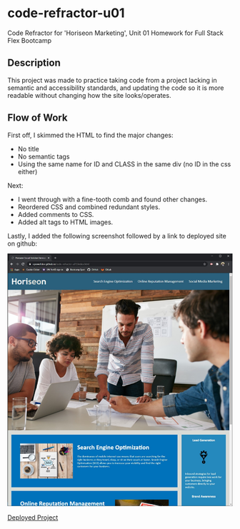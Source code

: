 # code-refractor-u01
Code Refractor for 'Horiseon Marketing', Unit 01 Homework for Full Stack Flex Bootcamp

## Description
This project was made to practice taking code from a project lacking in semantic and accessibility standards, and updating the code so it is more readable without changing how the site looks/operates.

## Flow of Work
First off, I skimmed the HTML to find the major changes:
* No title
* No semantic tags
* Using the same name for ID and CLASS in the same div (no ID in the css either)


Next:
* I went through with a fine-tooth comb and found other changes.
* Reordered CSS and combined redundant styles.
* Added comments to CSS.
* Added alt tags to HTML images.


Lastly, I added the following screenshot followed by a link to deployed site on github:

![alt text](assets/images/deployed-ss.jpg "Deployed Screenshot")

[Deployed Project](https://epowelldev.github.io/code-refractor-u01/index.html "Horiseon Homepage")